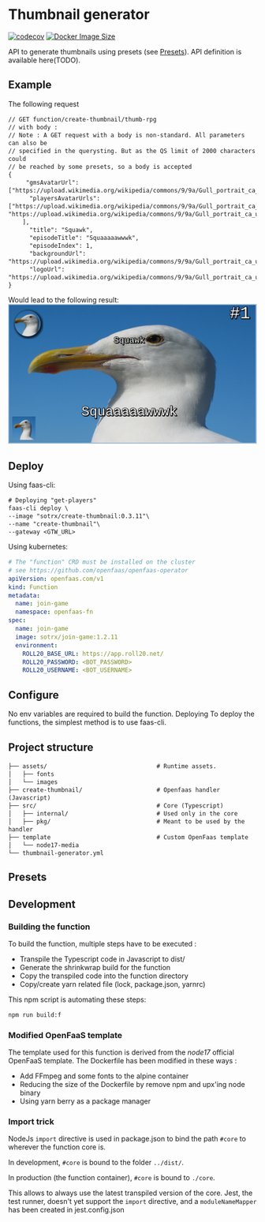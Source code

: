 # Thumbnail generator
[![codecov](https://codecov.io/gh/SoTrxII/thumbnail-generator/branch/master/graph/badge.svg?token=GXIJLNIW7S)](https://codecov.io/gh/SoTrxII/thumbnail-generator)
[![Docker Image Size](https://badgen.net/docker/size/sotrx/create-thumbnail/0.3.11?icon=docker&label=create-thumbnail)](https://hub.docker.com/r/sotrx/create-thumbnail/)

API to generate thumbnails using presets (see [Presets](#presets)).
API definition is available here(TODO).

## Example 
The following request 
```json5
// GET function/create-thumbnail/thumb-rpg
// with body :
// Note : A GET request with a body is non-standard. All parameters can also be
// specified in the querysting. But as the QS limit of 2000 characters could
// be reached by some presets, so a body is accepted
{
     "gmsAvatarUrl": ["https://upload.wikimedia.org/wikipedia/commons/9/9a/Gull_portrait_ca_usa.jpg"],
      "playersAvatarUrls": ["https://upload.wikimedia.org/wikipedia/commons/9/9a/Gull_portrait_ca_usa.jpg", "https://upload.wikimedia.org/wikipedia/commons/9/9a/Gull_portrait_ca_usa.jpg"
    ],
      "title": "Squawk",
      "episodeTitle": "Squaaaaawwwk",
      "episodeIndex": 1,
      "backgroundUrl": "https://upload.wikimedia.org/wikipedia/commons/9/9a/Gull_portrait_ca_usa.jpg",
      "logoUrl": "https://upload.wikimedia.org/wikipedia/commons/9/9a/Gull_portrait_ca_usa.jpg"
}
```
Would lead to the following result:
![](assets/images/sample-rpg-thumbnail.png)

## Deploy
Using faas-cli:
```shell 
# Deploying "get-players"
faas-cli deploy \
--image "sotrx/create-thumbnail:0.3.11"\
--name "create-thumbnail"\
--gateway <GTW_URL>
```

Using kubernetes:

```yml
# The "function" CRD must be installed on the cluster
# see https://github.com/openfaas/openfaas-operator
apiVersion: openfaas.com/v1
kind: Function
metadata:
  name: join-game
  namespace: openfaas-fn
spec:
  name: join-game
  image: sotrx/join-game:1.2.11
  environment:
    ROLL20_BASE_URL: https://app.roll20.net/
    ROLL20_PASSWORD: <BOT_PASSWORD>
    ROLL20_USERNAME: <BOT_USERNAME>
```

## Configure

No env variables are required to build the function.
Deploying
To deploy the functions, the simplest method is to use faas-cli.



## Project structure
```shell
├── assets/                               # Runtime assets.
│   ├── fonts
│   └── images
├── create-thumbnail/                     # Openfaas handler (Javascript)
├── src/                                  # Core (Typescript)
│   ├── internal/                         # Used only in the core
│   ├── pkg/                              # Meant to be used by the handler
├── template                              # Custom OpenFaas template
│   └── node17-media
└── thumbnail-generator.yml
```


## Presets

## Development

###  Building the function


To build the function, multiple steps have to be executed :
- Transpile the Typescript code in Javascript to dist/
- Generate the shrinkwrap build for the function
- Copy the transpiled code into the function directory
- Copy/create yarn related file (lock, package.json, yarnrc)

This npm script is automating these steps:
```sh 
npm run build:f
```

### Modified OpenFaaS template

The template used for this function is derived from the *node17* official OpenFaaS template.
The Dockerfile has been modified in these ways :
- Add FFmpeg and some fonts to the alpine container
- Reducing the size of the Dockerfile by remove npm and upx'ing node binary
- Using yarn berry as a package manager

### Import trick

NodeJs `import` directive is used in package.json to bind the path `#core` to wherever the function core is.

In development, `#core` is bound to the folder `../dist/`.

In production (the function container), `#core` is bound to `./core`.

This allows to always use the latest transpiled version of the core. 
Jest, the test runner, doesn't yet support the `import` directive, and a `moduleNameMapper` has been created in jest.config.json
